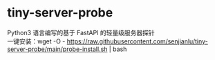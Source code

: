 # tiny-server-probe
Python3 语言编写的基于 FastAPI 的轻量级服务器探针  
一键安装：wget -O - https://raw.githubusercontent.com/senjianlu/tiny-server-probe/main/probe-install.sh | bash
